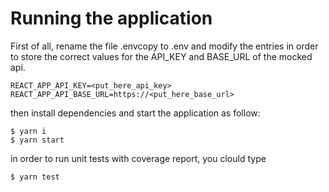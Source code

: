 # Running the application

First of all, rename the file .envcopy to .env and modify the entries in order to store the correct values for the API_KEY and BASE_URL of the mocked api.

```
REACT_APP_API_KEY=<put_here_api_key>
REACT_APP_API_BASE_URL=https://<put_here_base_url>
```

then install dependencies and start the application as follow:
```
$ yarn i 
$ yarn start 
```

in order to run unit tests with coverage report, you clould type

```
$ yarn test
```



